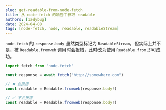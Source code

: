 ```yaml
---
slug: get-readable-from-node-fetch
title: 从 node-fetch 的响应中获取 readable
authors: [1adybug]
date: 2024-04-08
tags: [node-fetch, node, readable, readableStream]
---
```


`node-fetch` 的 `response.body` 虽然类型标记为 `ReadableStream`，但实际上并不是，被 `Readable.fromweb` 调用时会报错，此时改为使用 `Readable.from` 即可成功。

```typescript
import fetch from "node-fetch"

const response = await fetch("http://somewhere.com")

// ❌ 会报错
const readable = Readable.fromweb(response.body!)

// ✅ 不会报错
const readable = Readable.fromweb(response.body!)
```
